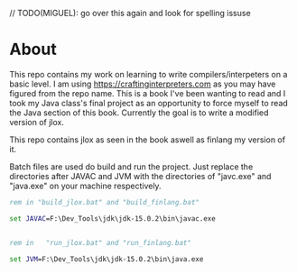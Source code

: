 // TODO(MIGUEL): go over this again and look for spelling issuse
# About

This repo contains my work on learning to write compilers/interpeters on a basic level.
I am using https://craftinginterpreters.com as you may have figured from the repo name.
This is a book I've been wanting to read and I took my Java class's final project as an
opportunity to force myself to read the Java section of this book. Currently the goal is
to write a modified version of jlox. 

This repo contains jlox as seen in the book aswell as finlang my version of it. 

Batch files are used do build and run the project. Just replace the directories after
JAVAC and JVM with the directories of "javc.exe" and "java.exe" on your machine respectively.
```bat
rem in "build_jlox.bat" and "build_finlang.bat"

set JAVAC=F:\Dev_Tools\jdk\jdk-15.0.2\bin\javac.exe


rem in   "run_jlox.bat" and "run_finlang.bat"

set JVM=F:\Dev_Tools\jdk\jdk-15.0.2\bin\java.exe

```